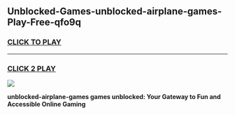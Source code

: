 
## Unblocked-Games-unblocked-airplane-games-Play-Free-qfo9q
<h3>
<a href="https://premium76.site?title=unblocked-airplane-games&ref=12A">CLICK TO PLAY</a></h3>
<hr>

<h3>
<a href="https://premium76.site?title=unblocked-airplane-games&ref=12A">CLICK 2 PLAY</a>
  
</h3>

<a href="https://premium76.site?title=unblocked-airplane-games&ref=12A"><img src="https://clearcache.store/games.png"></a>


**unblocked-airplane-games games unblocked: Your Gateway to Fun and Accessible Online Gaming**
